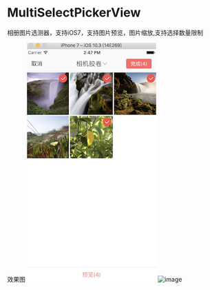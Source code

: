 # MultiSelectPickerView
相册图片选测器，支持iOS7，支持图片预览，图片缩放,支持选择数量限制

效果图
![image](https://github.com/SevenTian/MultiSelectPickerView/raw/master/preview/1.png)
![image](https://github.com/SevenTian/MultiSelectPickerView/preview/2.png)
